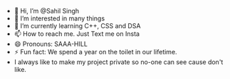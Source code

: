 - 👋 Hi, I’m @Sahil Singh
- 👀 I’m interested in many things
- 🌱 I’m currently learning C++, CSS and DSA
- 📫 How to reach me. Just Text me on Insta
- 😄 Pronouns: SAAA-HILL
- ⚡ Fun fact: We spend a year on the toilet in our lifetime.
-    I always like to make my project private so no-one can see cause don't like.

<!---
Sahil9-coder/Sahil9-coder is a ✨ special ✨ repository because its `README.md` (this file) appears on your GitHub profile.
You can click the Preview link to take a look at your changes.
--->
